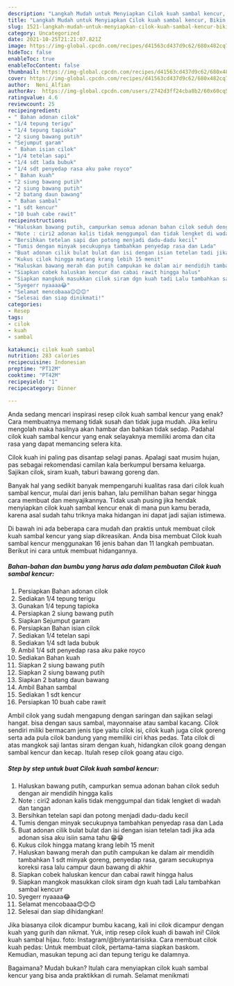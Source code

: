 ```yaml
---
description: "Langkah Mudah untuk Menyiapkan Cilok kuah sambal kencur, Bikin Ngiler"
title: "Langkah Mudah untuk Menyiapkan Cilok kuah sambal kencur, Bikin Ngiler"
slug: 1521-langkah-mudah-untuk-menyiapkan-cilok-kuah-sambal-kencur-bikin-ngiler
category: Uncategorized
date: 2021-10-25T21:21:07.821Z
image: https://img-global.cpcdn.com/recipes/d41563cd437d9c62/680x482cq70/cilok-kuah-sambal-kencur-foto-resep-utama.jpg
hideToc: false
enableToc: true
enableTocContent: false
thumbnail: https://img-global.cpcdn.com/recipes/d41563cd437d9c62/680x482cq70/cilok-kuah-sambal-kencur-foto-resep-utama.jpg
cover: https://img-global.cpcdn.com/recipes/d41563cd437d9c62/680x482cq70/cilok-kuah-sambal-kencur-foto-resep-utama.jpg
author:  Neni_Alfian
authorAv:  https://img-global.cpcdn.com/users/2742d3ff24cba8b2/60x60cq50/avatar.jpg
ratingvalue: 4.6
reviewcount: 25
recipeingredient:
- " Bahan adonan cilok"
- "1/4 tepung terigu"
- "1/4 tepung tapioka"
- "2 siung bawang putih"
- "Sejumput garam"
- " Bahan isian cilok"
- "1/4 tetelan sapi"
- "1/4 sdt lada bubuk"
- "1/4 sdt penyedap rasa aku pake royco"
- " Bahan kuah"
- "2 siung bawang putih"
- "2 siung bawang putih"
- "2 batang daun bawang"
- " Bahan sambal"
- "1 sdt kencur"
- "10 buah cabe rawit"
recipeinstructions:
- "Haluskan bawang putih, campurkan semua adonan bahan cilok seduh dengan air mendidih hingga kalis"
- "Note : ciri2 adonan kalis tidak menggumpal dan tidak lengket di wadah dan tangan"
- "Bersihkan tetelan sapi dan potong menjadi dadu-dadu kecil"
- "Tumis dengan minyak secukupnya tambahkan penyedap rasa dan Lada"
- "Buat adonan cilik bulat bulat dan isi dengan isian tetelan tadi jika ada adonan sisa aku isiin sama tahu 😁😁"
- "Kukus cilok hingga matang krang lebih 15 menit"
- "Haluskan bawang merah dan putih campukan ke dalam air mendidih tambahkan 1 sdt minyak goreng, penyedap rasa, garam secukupnya koreksi rasa lalu campur daun bawang di akhir"
- "Siapkan cobek haluskan kencur dan cabai rawit hingga halus"
- "Siapkan mangkok masukkan cilok siram dgn kuah tadi Lalu tambahkan sambal kencurr"
- "Syegerr nyaaaa😂"
- "Selamat mencobaaa😊😊😊"
- "Selesai dan siap dinikmati!"
categories:
- Resep
tags:
- cilok
- kuah
- sambal

katakunci: cilok kuah sambal 
nutrition: 283 calories
recipecuisine: Indonesian
preptime: "PT12M"
cooktime: "PT42M"
recipeyield: "1"
recipecategory: Dinner

---
```



Anda sedang mencari inspirasi resep cilok kuah sambal kencur yang enak? Cara membuatnya memang tidak susah dan tidak juga mudah. Jika keliru mengolah maka hasilnya akan hambar dan bahkan tidak sedap. Padahal cilok kuah sambal kencur yang enak selayaknya memiliki aroma dan cita rasa yang dapat memancing selera kita.


Cilok kuah ini paling pas disantap selagi panas. Apalagi saat musim hujan, pas sebagai rekomendasi camilan kala berkumpul bersama keluarga. Sajikan cilok, siram kuah, taburi bawang goreng dan.

Banyak hal yang sedikit banyak mempengaruhi kualitas rasa dari cilok kuah sambal kencur, mulai dari jenis bahan, lalu pemilihan bahan segar hingga cara membuat dan menyajikannya. Tidak usah pusing jika hendak menyiapkan cilok kuah sambal kencur enak di mana pun kamu berada, karena asal sudah tahu triknya maka hidangan ini dapat jadi sajian istimewa.


Di bawah ini ada beberapa cara mudah dan praktis untuk membuat cilok kuah sambal kencur yang siap dikreasikan. Anda bisa membuat Cilok kuah sambal kencur menggunakan 16 jenis bahan dan 11 langkah pembuatan. Berikut ini cara untuk membuat hidangannya.

<!--inarticleads1-->

##### Bahan-bahan dan bumbu yang harus ada dalam pembuatan Cilok kuah sambal kencur:

1. Persiapkan  Bahan adonan cilok
1. Sediakan 1/4 tepung terigu
1. Gunakan 1/4 tepung tapioka
1. Persiapkan 2 siung bawang putih
1. Siapkan Sejumput garam
1. Persiapkan  Bahan isian cilok
1. Sediakan 1/4 tetelan sapi
1. Sediakan 1/4 sdt lada bubuk
1. Ambil 1/4 sdt penyedap rasa aku pake royco
1. Sediakan  Bahan kuah
1. Siapkan 2 siung bawang putih
1. Siapkan 2 siung bawang putih
1. Siapkan 2 batang daun bawang
1. Ambil  Bahan sambal
1. Sediakan 1 sdt kencur
1. Persiapkan 10 buah cabe rawit


Ambil cilok yang sudah mengapung dengan saringan dan sajikan selagi hangat. bisa dengan saus sambal, mayonnaise atau sambal kacang. Cilok sendiri miliki bermacam jenis tipe yaitu cilok isi, cilok kuah juga cilok goreng serta ada pula cilok bandung yang memiliki ciri khas pedas. Tata cilok di atas mangkok saji lantas siram dengan kuah, hidangkan cilok goang dengan sambal kencur dan kecap. Itulah resep cilok goang atau cigo. 

<!--inarticleads2-->

##### Step by step untuk buat Cilok kuah sambal kencur:

1. Haluskan bawang putih, campurkan semua adonan bahan cilok seduh dengan air mendidih hingga kalis
1. Note : ciri2 adonan kalis tidak menggumpal dan tidak lengket di wadah dan tangan
1. Bersihkan tetelan sapi dan potong menjadi dadu-dadu kecil
1. Tumis dengan minyak secukupnya tambahkan penyedap rasa dan Lada
1. Buat adonan cilik bulat bulat dan isi dengan isian tetelan tadi jika ada adonan sisa aku isiin sama tahu 😁😁
1. Kukus cilok hingga matang krang lebih 15 menit
1. Haluskan bawang merah dan putih campukan ke dalam air mendidih tambahkan 1 sdt minyak goreng, penyedap rasa, garam secukupnya koreksi rasa lalu campur daun bawang di akhir
1. Siapkan cobek haluskan kencur dan cabai rawit hingga halus
1. Siapkan mangkok masukkan cilok siram dgn kuah tadi Lalu tambahkan sambal kencurr
1. Syegerr nyaaaa😂
1. Selamat mencobaaa😊😊😊
1. Selesai dan siap dihidangkan!

Jika biasanya cilok dicampur bumbu kacang, kali ini cilok dicampur dengan kuah yang gurih dan nikmat. Yuk, intip resep cilok kuah di bawah ini! Cilok kuah sambal hijau. foto: Instagram/@briyantarisiska. Cara membuat cilok kuah pedas: Untuk membuat cilok, pertama-tama siapkan baskom. Kemudian, masukan tepung aci dan tepung terigu ke dalamnya. 

Bagaimana? Mudah bukan? Itulah cara menyiapkan cilok kuah sambal kencur yang bisa anda praktikkan di rumah. Selamat menikmati
